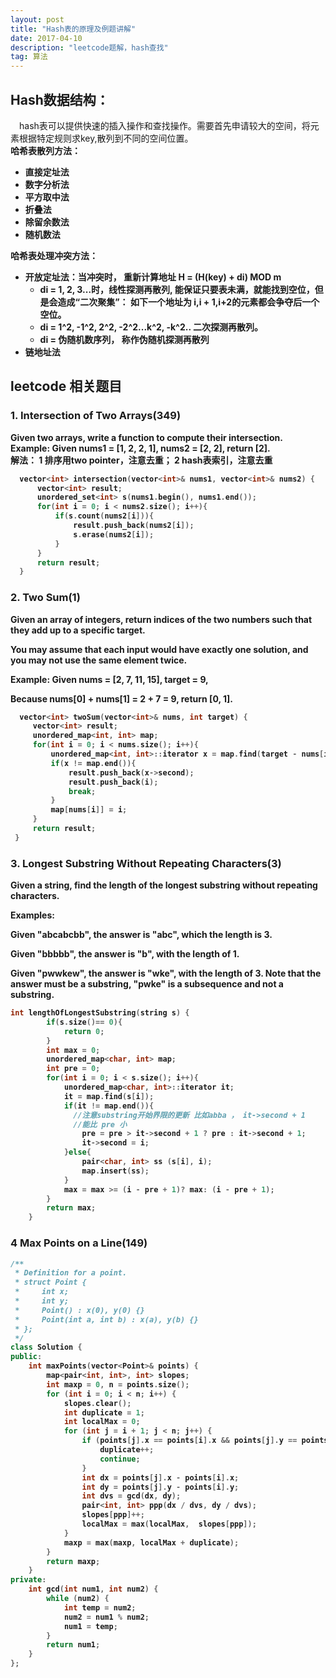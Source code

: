 ```yaml
---
layout: post
title: "Hash表的原理及例题讲解"
date: 2017-04-10
description: "leetcode题解，hash查找"
tag: 算法
---   
```


## Hash数据结构：
　hash表可以提供快速的插入操作和查找操作。需要首先申请较大的空间，将元素根据特定规则求key,散列到不同的空间位置。<br>
<strong>哈希表散列方法：
+ 直接定址法
+ 数字分析法
+ 平方取中法
+ 折叠法
+ 除留余数法
+ 随机数法<br>

<strong>哈希表处理冲突方法：
+ 开放定址法：当冲突时， 重新计算地址 H = (H(key) + di) MOD m
  * di = 1, 2, 3...时，线性探测再散列, 能保证只要表未满，就能找到空位，但是会造成“二次聚集”： 如下一个地址为 i,i + 1,i+2的元素都会争夺后一个空位。
  * di = 1^2, -1^2, 2^2, -2^2...k^2, -k^2.. 二次探测再散列。
  * di = 伪随机数序列， 称作伪随机探测再散列
+ 链地址法

## leetcode 相关题目
### 1. Intersection of Two Arrays(349)

Given two arrays, write a function to compute their intersection.<br>
Example: Given nums1 = [1, 2, 2, 1], nums2 = [2, 2], return [2].<br>
解法： 1 排序用two pointer，注意去重； 2 hash表索引，注意去重<br>

```c++
  vector<int> intersection(vector<int>& nums1, vector<int>& nums2) {
      vector<int> result;
      unordered_set<int> s(nums1.begin(), nums1.end());
      for(int i = 0; i < nums2.size(); i++){
          if(s.count(nums2[i])){
              result.push_back(nums2[i]);
              s.erase(nums2[i]);
          }
      }
      return result;
  }
```

### 2. Two Sum(1)
Given an array of integers, return indices of the two numbers such that they add up to a specific target.

You may assume that each input would have exactly one solution, and you may not use the same element twice.

Example:
Given nums = [2, 7, 11, 15], target = 9,

Because nums[0] + nums[1] = 2 + 7 = 9,
return [0, 1].

```c++
  vector<int> twoSum(vector<int>& nums, int target) {
     vector<int> result;
     unordered_map<int, int> map;
     for(int i = 0; i < nums.size(); i++){
         unordered_map<int, int>::iterator x = map.find(target - nums[i]);
         if(x != map.end()){
             result.push_back(x->second);
             result.push_back(i);
             break;
         }
         map[nums[i]] = i;
     }
     return result;
 }
```
### 3. Longest Substring Without Repeating Characters(3)
Given a string, find the length of the longest substring without repeating characters.

Examples:

Given "abcabcbb", the answer is "abc", which the length is 3.

Given "bbbbb", the answer is "b", with the length of 1.

Given "pwwkew", the answer is "wke", with the length of 3. Note that the answer must be a substring, "pwke" is a subsequence and not a substring.

```c++
int lengthOfLongestSubstring(string s) {
        if(s.size()== 0){
            return 0;
        }
        int max = 0;
        unordered_map<char, int> map;
        int pre = 0;
        for(int i = 0; i < s.size(); i++){
            unordered_map<char, int>::iterator it;
            it = map.find(s[i]);
            if(it != map.end()){
              //注意substring开始界限的更新 比如abba ， it->second + 1
              //能比 pre 小
                pre = pre > it->second + 1 ? pre : it->second + 1;
                it->second = i;
            }else{
                pair<char, int> ss (s[i], i);
                map.insert(ss);
            }
            max = max >= (i - pre + 1)? max: (i - pre + 1);
        }
        return max;
    }
```
### 4 Max Points on a Line(149)

```c++
/**
 * Definition for a point.
 * struct Point {
 *     int x;
 *     int y;
 *     Point() : x(0), y(0) {}
 *     Point(int a, int b) : x(a), y(b) {}
 * };
 */
class Solution {
public:
    int maxPoints(vector<Point>& points) {
        map<pair<int, int>, int> slopes;
        int maxp = 0, n = points.size();
        for (int i = 0; i < n; i++) {
            slopes.clear();
            int duplicate = 1;
            int localMax = 0;
            for (int j = i + 1; j < n; j++) {
                if (points[j].x == points[i].x && points[j].y == points[i].y) {
                    duplicate++;
                    continue;
                }
                int dx = points[j].x - points[i].x;
                int dy = points[j].y - points[i].y;
                int dvs = gcd(dx, dy);
                pair<int, int> ppp(dx / dvs, dy / dvs);
                slopes[ppp]++;
                localMax = max(localMax,  slopes[ppp]);
            }
            maxp = max(maxp, localMax + duplicate);
        }
        return maxp;
    }
private:
    int gcd(int num1, int num2) {
        while (num2) {
            int temp = num2;
            num2 = num1 % num2;
            num1 = temp;
        }
        return num1;
    }
};
```
